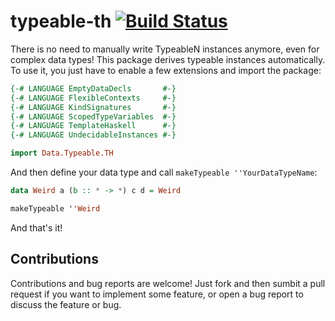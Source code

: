 typeable-th [![Build Status](https://travis-ci.org/bennofs/typeable-th.png?branch=master)](https://travis-ci.org/bennofs/typeable-th)
===========

There is no need to manually write TypeableN instances anymore, even for complex data types! This package derives typeable 
instances automatically. To use it, you just have to enable a few extensions and import the package:

```haskell
{-# LANGUAGE EmptyDataDecls       #-}
{-# LANGUAGE FlexibleContexts     #-}
{-# LANGUAGE KindSignatures       #-}
{-# LANGUAGE ScopedTypeVariables  #-}
{-# LANGUAGE TemplateHaskell      #-}
{-# LANGUAGE UndecidableInstances #-}

import Data.Typeable.TH
```

And then define your data type and call `makeTypeable ''YourDataTypeName`:

```haskell
data Weird a (b :: * -> *) c d = Weird

makeTypeable ''Weird
```

And that's it!

Contributions
-------------

Contributions and bug reports are welcome! Just fork and then sumbit a pull request if you want to implement some
feature, or open a bug report to discuss the feature or bug. 
